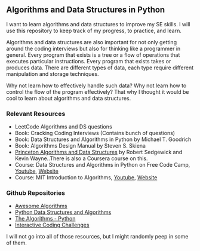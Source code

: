 ## Algorithms and Data Structures in Python

I want to learn algorithms and data structures to improve my SE skills. I will use this repository to keep track of my progress, to practice, and learn.

Algorithms and data structures are also important for not only getting around the coding interviews but also for thinking like a programmer in general. Every program that exists is a tree or a flow of operations that executes particular instructions. Every program that exists takes or produces data. There are different types of data, each type require different manipulation and storage techniques.

Why not learn how to effectively handle such data? Why not learn how to control the flow of the program effectively? That why I thought it would be cool to learn about algorithms and data structures.

### Relevant Resources

* LeetCode Algorithms and DS questions
* Book: Cracking Coding Interviews (Contains bunch of questions)
* Book: Data Structures and Algorithms in Python by Michael T. Goodrich
* Book: Algorithms Design Manual by Steven S. Skiena
* [Princeton Algorithms and Data Structures](https://algs4.cs.princeton.edu/home/) by Robert Sedgewick and Kevin Wayne..There is also a Coursera course on this. 
* Course: Data Structures and Algorithms in Python on Free Code Camp, [Youtube](https://www.youtube.com/watch?v=pkYVOmU3MgA), [Website](https://jovian.ai/learn/data-structures-and-algorithms-in-python)
* Course: MIT Introduction to Algorithms, [Youtube](https://www.youtube.com/watch?v=ZA-tUyM_y7s&list=PLUl4u3cNGP63EdVPNLG3ToM6LaEUuStEY), [Website](https://ocw.mit.edu/courses/electrical-engineering-and-computer-science/6-006-introduction-to-algorithms-spring-2020/)

### Github Repositories

* [Awesome Algorithms](https://github.com/tayllan/awesome-algorithms)
* [Python Data Structures and Algorithms](https://github.com/prabhupant/python-ds)
* [The Algorithms - Python](https://github.com/TheAlgorithms/Python)
* [Interactive Coding Challenges](https://github.com/donnemartin/interactive-coding-challenges)

I will not go into all of those resources, but I might randomly peep in some of them.